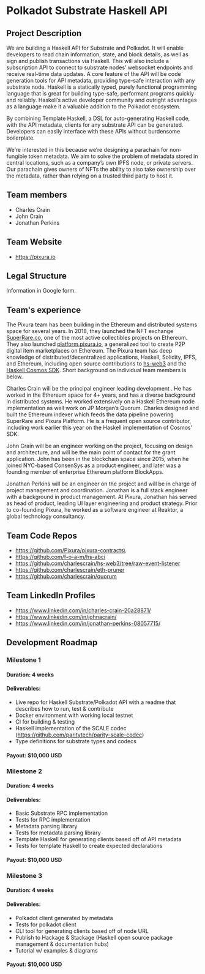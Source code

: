 # Polkadot Substrate Haskell API

## Project Description

We are building a Haskell API for Substrate and Polkadot. It will enable developers to read chain information, state, and block details, as well as sign and publish transactions via Haskell. This will also include a subscription API to connect to substrate nodes’ websocket endpoints and receive real-time data updates. A core feature of the API will be code generation tools for API metadata, providing type-safe interaction with any substrate node.
Haskell is a statically typed, purely functional programming language that is great for building type-safe, performant programs quickly and reliably. Haskell’s active developer community and outright advantages as a language make it a valuable addition to the Polkadot ecosystem.

By combining Template Haskell, a DSL for auto-generating Haskell code, with the API metadata, clients for any substrate API can be generated. Developers can easily interface with these APIs without burdensome boilerplate.

We’re interested in this because we’re designing a parachain for non-fungible token metadata. We aim to solve the problem of metadata stored in central locations, such as a company’s own IPFS node, or private servers. Our parachain gives owners of NFTs the ability to also take ownership over the metadata, rather than relying on a trusted third party to host it.

## Team members

- Charles Crain
- John Crain
- Jonathan Perkins

## Team Website

- https://pixura.io

## Legal Structure

Information in Google form.

## Team's experience

The Pixura team has been building in the Ethereum and distributed systems space for several years. In 2018, they launched the NFT exchange [SuperRare.co](https://superrare.co), one of the most active collectibles projects on Ethereum. They also launched [platform.pixura.io](https://platform.pixura.io), a generalized tool to create P2P digital item marketplaces on Ethereum.
The Pixura team has deep knowledge of distributed/decentralized applications, Haskell, Solidity, IPFS, and Ethereum, including open source contributions to [hs-web3](https://hs-web3.readthedocs.io/en/latest/) and the [Haskell Cosmos SDK](https://github.com/f-o-a-m/hs-abci). Short background on individual team members is below.

Charles Crain will be the principal engineer leading development . He has worked in the Ethereum space for 4+ years, and has a diverse background in distributed systems. He worked extensively on a Haskell Ethereum node implementation as well work on JP Morgan’s Quorum. Charles designed and built the Ethereum indexer which feeds the data pipeline powering SuperRare and Pixura Platform. He is a frequent open source contributor, including work earlier this year on the Haskell implementation of Cosmos’ SDK.

John Crain will be an engineer working on the project, focusing on design and architecture, and will be the main point of contact for the grant application. John has been in the blockchain space since 2015, when he joined NYC-based ConsenSys as a product engineer, and later was a founding member of enterprise Ethereum platform BlockApps.

Jonathan Perkins will be an engineer on the project and will be in charge of project management and coordination. Jonathan is a full stack engineer with a background in product management. At Pixura, Jonathan has served as head of product, leading UI layer engineering and product strategy. Prior to co-founding Pixura, he worked as a software engineer at Reaktor, a global technology consultancy.

## Team Code Repos

- https://github.com/Pixura/pixura-contracts\
- https://github.com/f-o-a-m/hs-abci
- https://github.com/charlescrain/hs-web3/tree/raw-event-listener
- https://github.com/charlescrain/eth-pruner
- https://github.com/charlescrain/quorum

## Team LinkedIn Profiles

- https://www.linkedin.com/in/charles-crain-20a28871/
- https://www.linkedin.com/in/johnacrain/
- https://www.linkedin.com/in/jonathan-perkins-08057715/

## Development Roadmap

### Milestone 1

#### Duration: 4 weeks

#### Deliverables:

- Live repo for Haskell Substrate/Polkadot API with a readme that describes how to run, test & contribute
- Docker environment with working local testnet
- CI for building & testing
- Haskell implementation of the SCALE codec (https://github.com/paritytech/parity-scale-codec)
- Type definitions for substrate types and codecs

#### Payout: \$10,000 USD

### Milestone 2

#### Duration: 4 weeks

#### Deliverables:

- Basic Substrate RPC implementation
- Tests for RPC implementation
- Metadata parsing library
- Tests for metadata parsing library
- Template Haskell for generating clients based off of API metadata
- Tests for template Haskell to create expected declarations

#### Payout: \$10,000 USD

### Milestone 3

#### Duration: 4 weeks

#### Deliverables:

- Polkadot client generated by metadata
- Tests for polkadot client
- CLI tool for generating clients based off of node URL
- Publish to Hackage & Stackage (Haskell open source package management & documentation hubs)
- Tutorial w/ examples & diagrams

#### Payout: \$10,000 USD
